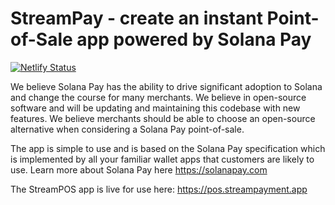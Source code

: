 # StreamPay - create an instant Point-of-Sale app powered by Solana Pay

[![Netlify Status](https://api.netlify.com/api/v1/badges/ed420337-296c-483b-ae64-9eda80bcfec1/deploy-status)](https://app.netlify.com/sites/stream-pos-app/deploys)

We believe Solana Pay has the ability to drive significant adoption to Solana and change the course for many merchants. We believe in open-source software and will be updating and maintaining this codebase with new features. We believe merchants should be able to choose an open-source alternative when considering a Solana Pay point-of-sale.

The app is simple to use and is based on the Solana Pay specification which is implemented by all your familiar wallet apps that customers are likely to use. Learn more about Solana Pay here https://solanapay.com

The StreamPOS app is live for use here: https://pos.streampayment.app
